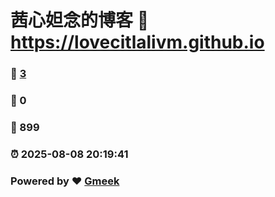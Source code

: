 # 茜心妲念的博客 :link: https://lovecitlalivm.github.io 
### :page_facing_up: [3](https://lovecitlalivm.github.io/tag.html) 
### :speech_balloon: 0 
### :hibiscus: 899 
### :alarm_clock: 2025-08-08 20:19:41 
### Powered by :heart: [Gmeek](https://github.com/Meekdai/Gmeek)
